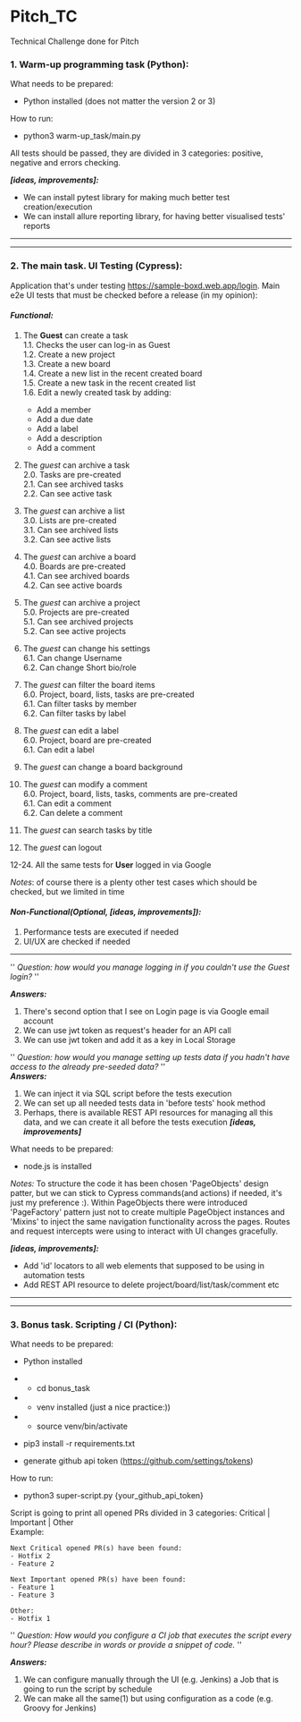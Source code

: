 # Pitch_TC
Technical Challenge done for Pitch

### 1. Warm-up programming task (Python):  
What needs to be prepared:
* Python installed (does not matter the version 2 or 3)  

How to run:
* python3 warm-up_task/main.py  

All tests should be passed, they are divided in 3 categories: positive, negative and errors checking.  


**_[ideas, improvements]:_**  
* We can install pytest library for making much better test creation/execution
* We can install allure reporting library, for having better visualised tests' reports
___  
___  
### 2. The main task. UI Testing (Cypress):
Application that's under testing https://sample-boxd.web.app/login.
Main e2e UI tests that must be checked before a release (in my opinion):
#### *Functional:*
1. The **Guest** can create a task  
   1.1. Checks the user can log-in as Guest   
   1.2. Create a new project  
   1.3. Create a new board  
   1.4. Create a new list in the recent created board  
   1.5. Create a new task in the recent created list  
   1.6. Edit a newly created task by adding:  
   * Add a member  
   * Add a due date  
   * Add a label
   * Add a description  
   * Add a comment  


2. The *guest* can archive a task  
2.0. Tasks are pre-created  
2.1. Can see archived tasks  
   2.2. Can see active task  
   

3. The *guest* can archive a list  
   3.0. Lists are pre-created  
   3.1. Can see archived lists  
   3.2. Can see active lists  


4. The *guest* can archive a board  
   4.0. Boards are pre-created  
   4.1. Can see archived boards  
   4.2. Can see active boards


5. The *guest* can archive a project  
   5.0. Projects are pre-created  
   5.1. Can see archived projects  
   5.2. Can see active projects  


6. The *guest* can change his settings  
   6.1. Can change Username  
   6.2. Can change Short bio/role  


7. The *guest* can filter the board items  
   6.0. Project, board, lists, tasks are pre-created  
   6.1. Can filter tasks by member  
   6.2. Can filter tasks by label  


8. The *guest* can edit a label   
   6.0. Project, board are pre-created  
   6.1. Can edit a label  


9. The *guest* can change a board background   


10. The *guest* can modify a comment  
    6.0. Project, board, lists, tasks, comments are pre-created  
    6.1. Can edit a comment  
    6.2. Can delete a comment  


11. The *guest* can search tasks by title  


12. The *guest* can logout  


12-24. All the same tests for **User** logged in via Google

_Notes_: of course there is a plenty other test cases which should be checked, but we limited in time

#### *Non-Functional(Optional, [ideas, improvements]):*
    
1. Performance tests are executed if needed  
2. UI/UX are checked if needed  
---
'' _Question: how would you manage logging in if you
couldn't use the Guest login?_ ''  

**_Answers:_**
1. There's second option that I see on Login page is via Google email account    
2. We can use jwt token as request's header for an API call  
3. We can use jwt token and add it as a key in Local Storage  


'' _Question: how would you manage setting up tests data if
you hadn't have access to the already pre-seeded data?_ ''  
**_Answers:_**
1. We can inject it via SQL script before the tests execution
2. We can set up all needed tests data in 'before tests' hook method  
3. Perhaps, there is available REST API resources for managing all this data, and we can create it all before the tests execution **_[ideas, improvements]_**   


What needs to be prepared:
* node.js is installed

_Notes:_
To structure the code it has been chosen 'PageObjects' design patter, but we can stick to Cypress commands(and actions) if needed, 
it's just my preference :). Within PageObjects there were introduced 'PageFactory' pattern just not to create multiple PageObject instances
and 'Mixins' to inject the same navigation functionality across the pages. Routes and request intercepts were using to interact with UI changes gracefully. 

**_[ideas, improvements]:_**
* Add 'id' locators to all web elements that supposed to be using in automation tests  
* Add REST API resource to delete project/board/list/task/comment etc
___  
___  
### 3. Bonus task. Scripting / CI (Python):  
What needs to be prepared:
* Python installed
* * cd bonus_task 
* * venv installed (just a nice practice:))
* * source venv/bin/activate
   
* pip3 install -r requirements.txt
* generate github api token (https://github.com/settings/tokens)

How to run:
* python3 super-script.py {your_github_api_token}  

Script is going to print all opened PRs divided in 3 categories: Critical | Important | Other  
Example:  
```
Next Critical opened PR(s) have been found:
- Hotfix 2
- Feature 2

Next Important opened PR(s) have been found:
- Feature 1
- Feature 3

Other:
- Hotfix 1
```

'' _Question: How would you configure a CI job that executes
the script every hour? Please describe in words or
provide a snippet of code._ ''  

**_Answers:_**
1. We can configure manually through the UI (e.g. Jenkins) a Job that is going to run the script by schedule  
2. We can make all the same(1) but using configuration as a code (e.g. Groovy for Jenkins)  
